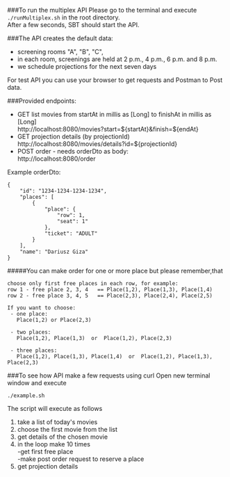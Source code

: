 ###To run the multiplex API
Please go to the terminal and execute ``./runMultiplex.sh`` in the root directory. <br>
After a few seconds, SBT should start the API.

###The API creates the default data:
- screening rooms "A", "B", "C",
- in each room, screenings are held at 2 p.m., 4 p.m., 6 p.m. and 8 p.m.
- we schedule projections for the next seven days

For test API you can use your browser to get requests and Postman to Post data.

###Provided endpoints:
- GET list movies from startAt in millis as [Long] to finishAt in millis as [Long] <br>
http://localhost:8080/movies?start=${startAt}&finish=${endAt}
- GET projection details (by projectionId) <br>
http://localhost:8080/movies/details?id=${projectionId}
- POST order - needs orderDto as body: <br>
http://localhost:8080/order

Example orderDto:
```
{
    "id": "1234-1234-1234-1234",
    "places": [
        {
            "place": {
                "row": 1,
                "seat": 1"
            },
            "ticket": "ADULT"
        }
    ],
    "name": "Dariusz Giza"
}
```
#####You can make order for one or more place but please remember,that
```
choose only first free places in each row, for example:
row 1 - free place 2, 3, 4   == Place(1,2), Place(1,3), Place(1,4)
row 2 - free place 3, 4, 5   == Place(2,3), Place(2,4), Place(2,5)

If you want to choose:
 - one place: 
   Place(1,2) or Place(2,3)

 - two places:
   Place(1,2), Place(1,3)  or  Place(1,2), Place(2,3)

 - three places:
   Place(1,2), Place(1,3), Place(1,4)  or  Place(1,2), Place(1,3), Place(2,3)
```

###To see how API make a few requests using curl
Open new terminal window and execute
```
./example.sh
```
The script will execute as follows
1. take a  list of today's movies
2. choose the first movie from the list
3. get details of the chosen movie
4. in the loop make 10 times <br>
   -get first free place <br>
   -make post order request to reserve a place
5. get projection details